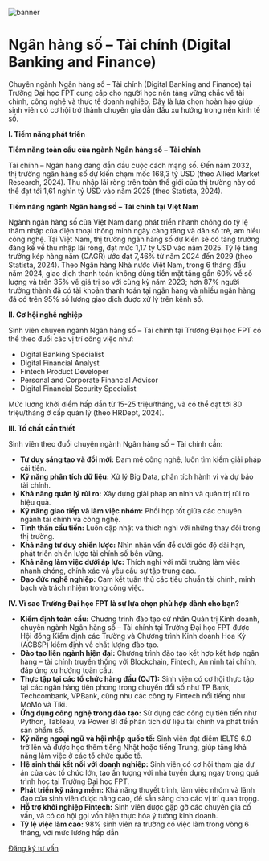 ![banner](https://daihoc.fpt.edu.vn/wp-content/uploads/2025/01/header-2024-png.avif)

# Ngân hàng số – Tài chính (Digital Banking and Finance)

Chuyên ngành Ngân hàng số – Tài chính (Digital Banking and Finance) tại Trường Đại học FPT cung cấp cho người học nền tảng vững chắc về tài chính, công nghệ và thực tế doanh nghiệp. Đây là lựa chọn hoàn hảo giúp sinh viên có cơ hội trở thành chuyên gia dẫn đầu xu hướng trong nền kinh tế số.

**I. Tiềm năng phát triển**

**Tiềm năng toàn cầu của ngành Ngân hàng số** **–** **Tài chính**

Tài chính – Ngân hàng đang dẫn đầu cuộc cách mạng số. Đến năm 2032, thị trường ngân hàng số dự kiến chạm mốc 168,3 tỷ USD (theo Allied Market Research, 2024). Thu nhập lãi ròng trên toàn thế giới của thị trường này có thể đạt tới 1,61 nghìn tỷ USD vào năm 2025 (theo Statista, 2024).

**Tiềm năng ngành Ngân hàng số** **–** **Tài chính tại Việt Nam**

Ngành ngân hàng số của Việt Nam đang phát triển nhanh chóng do tỷ lệ thâm nhập của điện thoại thông minh ngày càng tăng và dân số trẻ, am hiểu công nghệ. Tại Việt Nam, thị trường ngân hàng số dự kiến sẽ có tăng trưởng đáng kể về thu nhập lãi ròng, đạt mức 1,17 tỷ USD vào năm 2025. Tỷ lệ tăng trưởng kép hàng năm (CAGR) ước đạt 7,46% từ năm 2024 đến 2029 (theo Statista, 2024). Theo Ngân hàng Nhà nước Việt Nam, trong 6 tháng đầu năm 2024, giao dịch thanh toán không dùng tiền mặt tăng gần 60% về số lượng và trên 35% về giá trị so với cùng kỳ năm 2023; hơn 87% người trưởng thành đã có tài khoản thanh toán tại ngân hàng và nhiều ngân hàng đã có trên 95% số lượng giao dịch được xử lý trên kênh số.

**II. Cơ hội nghề nghiệp**

Sinh viên chuyên ngành Ngân hàng số – Tài chính tại Trường Đại học FPT có thể theo đuổi các vị trí công việc như:

- Digital Banking Specialist
- Digital Financial Analyst
- Fintech Product Developer
- Personal and Corporate Financial Advisor
- Digital Financial Security Specialist

Mức lương khởi điểm hấp dẫn từ 15-25 triệu/tháng, và có thể đạt tới 80 triệu/tháng ở cấp quản lý (theo HRDept, 2024).

**III. Tố chất cần thiết**

Sinh viên theo đuổi chuyên ngành Ngân hàng số – Tài chính cần:

- **Tư duy sáng tạo và đổi mới:** Đam mê công nghệ, luôn tìm kiếm giải pháp cải tiến.
- **Kỹ năng phân tích dữ liệu:** Xử lý Big Data, phân tích hành vi và dự báo tài chính.
- **Khả năng quản lý rủi ro:** Xây dựng giải pháp an ninh và quản trị rủi ro hiệu quả.
- **Kỹ năng giao tiếp và làm việc nhóm:** Phối hợp tốt giữa các chuyên ngành tài chính và công nghệ.
- **Tinh thần cầu tiến:** Luôn cập nhật và thích nghi với những thay đổi trong thị trường.
- **Khả năng tư duy chiến lược:** Nhìn nhận vấn đề dưới góc độ dài hạn, phát triển chiến lược tài chính số bền vững.
- **Khả năng làm việc dưới áp lực:** Thích nghi với môi trường làm việc nhanh chóng, chính xác và yêu cầu sự tập trung cao.
- **Đạo đức nghề nghiệp:** Cam kết tuân thủ các tiêu chuẩn tài chính, minh bạch và trách nhiệm trong công việc.

**IV. Vì sao Trường Đại học FPT là sự lựa chọn phù hợp dành cho bạn?**

- **Kiểm định toàn cầu:** Chương trình đào tạo cử nhân Quản trị Kinh doanh, chuyên ngành Ngân hàng số – Tài chính tại Trường Đại học FPT được Hội đồng Kiểm định các Trường và Chương trình Kinh doanh Hoa Kỳ (ACBSP) kiểm định về chất lượng đào tạo.
- **Đào tạo liên ngành hiện đại:** Chương trình đào tạo kết hợp kết hợp ngân hàng – tài chính truyền thống với Blockchain, Fintech, An ninh tài chính, đáp ứng xu hướng toàn cầu.
- **Thực tập tại các tổ chức hàng đầu (OJT):** Sinh viên có cơ hội thực tập tại các ngân hàng tiên phong trong chuyển đổi số như TP Bank, Techcombank, VPBank, cũng như các công ty Fintech nổi tiếng như MoMo và Tiki.
- **Ứng dụng công nghệ trong đào tạo:** Sử dụng các công cụ tiên tiến như Python, Tableau, và Power BI để phân tích dữ liệu tài chính và phát triển sản phẩm số.
- **Kỹ năng ngoại ngữ và hội nhập quốc tế:** Sinh viên đạt điểm IELTS 6.0 trở lên và được học thêm tiếng Nhật hoặc tiếng Trung, giúp tăng khả năng làm việc ở các tổ chức quốc tế.
- **Hệ sinh thái kết nối với doanh nghiệp:** Sinh viên có cơ hội tham gia dự án của các tổ chức lớn, tạo ấn tượng với nhà tuyển dụng ngay trong quá trình học tại Trường Đại học FPT.
- **Phát triển kỹ năng mềm:** Khả năng thuyết trình, làm việc nhóm và lãnh đạo của sinh viên được nâng cao, để sẵn sàng cho các vị trí quan trọng.
- **Hỗ trợ khởi nghiệp Fintech:** Sinh viên được gặp gỡ các chuyên gia cố vấn, và có cơ hội gọi vốn hiện thực hóa ý tưởng kinh doanh.
- **Tỷ lệ việc làm cao:** 98% sinh viên ra trường có việc làm trong vòng 6 tháng, với mức lương hấp dẫn

[Đăng ký tư vấn](https://daihoc.fpt.edu.vn/dang-ky-truc-tuyen/)